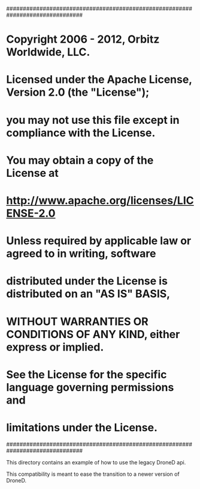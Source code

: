 ###############################################################################
#   Copyright 2006 - 2012, Orbitz Worldwide, LLC.
#
#   Licensed under the Apache License, Version 2.0 (the "License");
#   you may not use this file except in compliance with the License.
#   You may obtain a copy of the License at
#
#       http://www.apache.org/licenses/LICENSE-2.0
#
#   Unless required by applicable law or agreed to in writing, software
#   distributed under the License is distributed on an "AS IS" BASIS,
#   WITHOUT WARRANTIES OR CONDITIONS OF ANY KIND, either express or implied.
#   See the License for the specific language governing permissions and
#   limitations under the License.
###############################################################################

This directory contains an example of how to use the legacy DroneD api.

This compatibility is meant to ease the transition to a newer version of DroneD.
